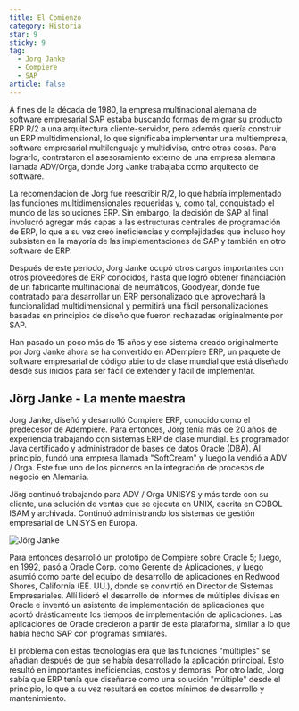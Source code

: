 ```yaml
---
title: El Comienzo
category: Historia
star: 9
sticky: 9
tag:
  - Jorg Janke
  - Compiere
  - SAP
article: false
---
```

A fines de la década de 1980, la empresa multinacional alemana de software empresarial SAP estaba buscando formas de migrar su producto ERP R/2 a una arquitectura cliente-servidor, pero además quería construir un ERP multidimensional, lo que significaba implementar una multiempresa, software empresarial multilenguaje y multidivisa, entre otras cosas. Para lograrlo, contrataron el asesoramiento externo de una empresa alemana llamada ADV/Orga, donde Jorg Janke trabajaba como arquitecto de software.

La recomendación de Jorg fue reescribir R/2, lo que habría implementado las funciones multidimensionales requeridas y, como tal, conquistado el mundo de las soluciones ERP. Sin embargo, la decisión de SAP al final involucró agregar más capas a las estructuras centrales de programación de ERP, lo que a su vez creó ineficiencias y complejidades que incluso hoy subsisten en la mayoría de las implementaciones de SAP y también en otro software de ERP.

Después de este período, Jorg Janke ocupó otros cargos importantes con otros proveedores de ERP conocidos, hasta que logró obtener financiación de un fabricante multinacional de neumáticos, Goodyear, donde fue contratado para desarrollar un ERP personalizado que aprovechará la funcionalidad multidimensional y permitirá una fácil personalizaciones basadas en principios de diseño que fueron rechazadas originalmente por SAP.

Han pasado un poco más de 15 años y ese sistema creado originalmente por Jorg Janke ahora se ha convertido en ADempiere ERP, un paquete de software empresarial de código abierto de clase mundial que está diseñado desde sus inicios para ser fácil de extender y fácil de implementar.

## Jörg Janke - La mente maestra

Jorg Janke, diseñó y desarrolló Compiere ERP, conocido como el predecesor de Adempiere. Para entonces, Jörg tenía más de 20 años de experiencia trabajando con sistemas ERP de clase mundial. Es programador Java certificado y administrador de bases de datos Oracle (DBA). Al principio, fundó una empresa llamada "SoftCream" y luego la vendió a ADV / Orga. Este fue uno de los pioneros en la integración de procesos de negocio en Alemania.

Jörg continuó trabajando para ADV / Orga UNISYS y más tarde con su cliente, una solución de ventas que se ejecuta en UNIX, escrita en COBOL ISAM y archivada. Continuó administrando los sistemas de gestión empresarial de UNISYS en Europa.

![Jörg Janke](/assets/img/about/jj.jpg)

Para entonces desarrolló un prototipo de Compiere sobre Oracle 5; luego, en 1992, pasó a Oracle Corp. como Gerente de Aplicaciones, y luego asumió como parte del equipo de desarrollo de aplicaciones en Redwood Shores, California (EE. UU.), donde se convirtió en Director de Sistemas Empresariales. Allí lideró el desarrollo de informes de múltiples divisas en Oracle e inventó un asistente de implementación de aplicaciones que acortó drásticamente los tiempos de implementación de aplicaciones. Las aplicaciones de Oracle crecieron a partir de esta plataforma, similar a lo que había hecho SAP con programas similares.

El problema con estas tecnologías era que las funciones "múltiples" se añadían después de que se había desarrollado la aplicación principal. Esto resultó en importantes ineficiencias, costos y demoras. Por otro lado, Jorg sabía que ERP tenía que diseñarse como una solución "múltiple" desde el principio, lo que a su vez resultará en costos mínimos de desarrollo y mantenimiento.
